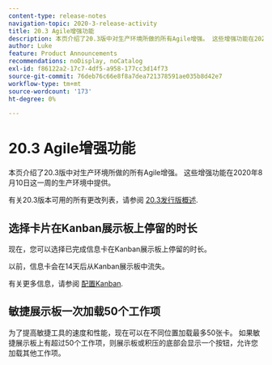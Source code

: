 ```yaml
---
content-type: release-notes
navigation-topic: 2020-3-release-activity
title: 20.3 Agile增强功能
description: 本页介绍了20.3版中对生产环境所做的所有Agile增强。 这些增强功能在2020年8月10日这一周的生产环境中提供。
author: Luke
feature: Product Announcements
recommendations: noDisplay, noCatalog
exl-id: f86122a2-17c7-4df5-a958-177cc3d14f73
source-git-commit: 76deb76c66e8f8a7dea721378591ae035b8d42e7
workflow-type: tm+mt
source-wordcount: '173'
ht-degree: 0%

---
```


# 20.3 Agile增强功能

本页介绍了20.3版中对生产环境所做的所有Agile增强。 这些增强功能在2020年8月10日这一周的生产环境中提供。

有关20.3版本可用的所有更改列表，请参阅 [20.3发行版概述](../../../product-announcements/product-releases/20.3-release-activity/20.3-release-overview.md).

## 选择卡片在Kanban展示板上停留的时长

现在，您可以选择已完成信息卡在Kanban展示板上停留的时长。

以前，信息卡会在14天后从Kanban展示板中流失。

有关更多信息，请参阅 [配置Kanban](../../../agile/get-started-with-agile-in-workfront/configure-kanban.md).

## 敏捷展示板一次加载50个工作项

为了提高敏捷工具的速度和性能，现在可以在不同位置加载最多50张卡。 如果敏捷展示板上有超过50个工作项，则展示板或积压的底部会显示一个按钮，允许您加载其他工作项。
